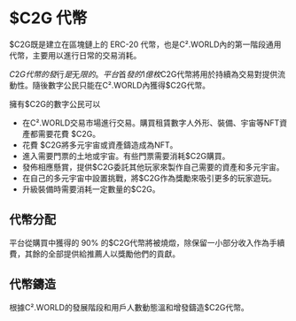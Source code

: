 # $C2G 代幣

$C2G既是建立在區塊鏈上的 ERC-20 代幣，也是C².WORLD內的第一階段通用代幣，主要用以進行日常的交易消耗。

$C2G代幣的發⾏是⽆限的。平台⾸發的 1 億枚$C2G代幣將⽤於持續為交易對提供流動性。隨後數字公民只能在C².WORLD內獲得$C2G代幣。

擁有$C2G的數字公民可以

* 在C².WORLD交易市場進行交易。購買租賃數字人外形、裝備、宇宙等NFT資產都需要花費 $C2G。
* 花費 $C2G將多元宇宙或資產鑄造成為NFT。
* 進入需要門票的土地或宇宙。有些門票需要消耗$C2G購買。
* 發佈相應懸賞，提供$C2G委託其他玩家來製作自己需要的資產和多元宇宙。
* 在自己的多元宇宙中設置挑戰，將$C2G作為獎勵來吸引更多的玩家遊玩。
* 升級裝備時需要消耗一定數量的$C2G。

## 代幣分配

平台從購買中獲得的 90% 的$C2G代幣將被燒燬，除保留⼀⼩部分收⼊作為⼿續費，其餘的全部提供給推薦⼈以獎勵他們的貢獻。

## 代幣鑄造

根據C².WORLD的發展階段和用戶人數動態溫和增發鑄造$C2G代幣。
